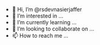 - 👋 Hi, I’m @rsdevnasierjaffer
- 👀 I’m interested in ...
- 🌱 I’m currently learning ...
- 💞️ I’m looking to collaborate on ...
- 📫 How to reach me ...

<!---
rsdevnasierjaffer/rsdevnasierjaffer is a ✨ special ✨ repository because its `README.md` (this file) appears on your GitHub profile.
You can click the Preview link to take a look at your changes.
--->
